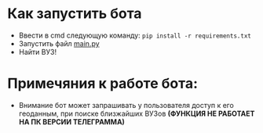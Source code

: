 # **Как запустить бота**
* Ввести в cmd следующую команду: `pip install -r requirements.txt`
* Запустить файл [main.py](main.py)
* Найти ВУЗ!

# Примечяния к работе бота:
* Внимание бот может запрашивать у пользователя доступ к его геоданным, при поиске близжайших ВУЗов **(ФУНКЦИЯ НЕ РАБОТАЕТ НА ПК ВЕРСИИ ТЕЛЕГРАММА)**